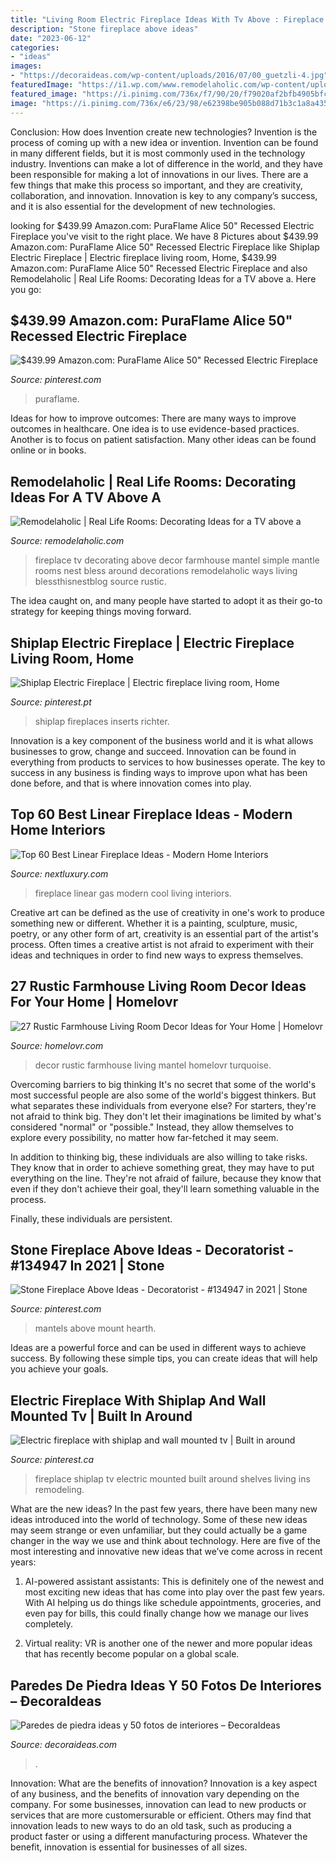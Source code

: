 ```yaml
---
title: "Living Room Electric Fireplace Ideas With Tv Above : Fireplace Shiplap Tv Electric Mounted Built Around Shelves Living Ins Remodeling"
description: "Stone fireplace above ideas"
date: "2023-06-12"
categories:
- "ideas"
images:
- "https://decoraideas.com/wp-content/uploads/2016/07/00_guetzli-4.jpg"
featuredImage: "https://i1.wp.com/www.remodelaholic.com/wp-content/uploads/2018/05/2b214d1704f2d01a3295e0167fd54373.jpg?resize=564%2C752&amp;ssl=1"
featured_image: "https://i.pinimg.com/736x/f7/90/20/f79020af2bfb4905bfca1ce5d2941163.jpg"
image: "https://i.pinimg.com/736x/e6/23/98/e62398be905b088d71b3c1a8a43547fc.jpg"
---
```



Conclusion: How does Invention create new technologies?
Invention is the process of coming up with a new idea or invention. Invention can be found in many different fields, but it is most commonly used in the technology industry. Inventions can make a lot of difference in the world, and they have been responsible for making a lot of innovations in our lives. There are a few things that make this process so important, and they are creativity, collaboration, and innovation. Innovation is key to any company’s success, and it is also essential for the development of new technologies.

	

		
looking for $439.99 Amazon.com: PuraFlame Alice 50&quot; Recessed Electric Fireplace you've visit to the right place. We have 8 Pictures about $439.99 Amazon.com: PuraFlame Alice 50&quot; Recessed Electric Fireplace like Shiplap Electric Fireplace | Electric fireplace living room, Home, $439.99 Amazon.com: PuraFlame Alice 50&quot; Recessed Electric Fireplace and also Remodelaholic | Real Life Rooms: Decorating Ideas for a TV above a. Here you go:
		
    
## $439.99 Amazon.com: PuraFlame Alice 50&quot; Recessed Electric Fireplace

<img loading=lazy src="https://i.pinimg.com/736x/e6/23/98/e62398be905b088d71b3c1a8a43547fc.jpg" onerror="this.onerror=null;this.src='https://tse2.mm.bing.net/th?id=OIP.uowF3WQ-pu19dSqWmh4iXwHaFg&amp;pid=15.1';" alt="$439.99 Amazon.com: PuraFlame Alice 50&quot; Recessed Electric Fireplace">

_Source: pinterest.com_

>puraflame. 

	

Ideas for how to improve outcomes:
There are many ways to improve outcomes in healthcare. One idea is to use evidence-based practices. Another is to focus on patient satisfaction. Many other ideas can be found online or in books.

    
## Remodelaholic | Real Life Rooms: Decorating Ideas For A TV Above A

<img loading=lazy src="https://i1.wp.com/www.remodelaholic.com/wp-content/uploads/2018/05/2b214d1704f2d01a3295e0167fd54373.jpg?resize=564%2C752&amp;ssl=1" onerror="this.onerror=null;this.src='https://tse4.mm.bing.net/th?id=OIP.3NztGWkW_3fa9ky6Ctzw8gHaJ4&amp;pid=15.1';" alt="Remodelaholic | Real Life Rooms: Decorating Ideas for a TV above a">

_Source: remodelaholic.com_

>fireplace tv decorating above decor farmhouse mantel simple mantle rooms nest bless around decorations remodelaholic ways living blessthisnestblog source rustic. 

	

The idea caught on, and many people have started to adopt it as their go-to strategy for keeping things moving forward.

    
## Shiplap Electric Fireplace | Electric Fireplace Living Room, Home

<img loading=lazy src="https://i.pinimg.com/736x/86/9a/e0/869ae041e7acc2c64095a50e148db42a.jpg" onerror="this.onerror=null;this.src='https://tse1.mm.bing.net/th?id=OIP.Pw76BG-esRE_cUyEMpM-lwHaJ7&amp;pid=15.1';" alt="Shiplap Electric Fireplace | Electric fireplace living room, Home">

_Source: pinterest.pt_

>shiplap fireplaces inserts richter. 

	

Innovation is a key component of the business world and it is what allows businesses to grow, change and succeed. Innovation can be found in everything from products to services to how businesses operate. The key to success in any business is finding ways to improve upon what has been done before, and that is where innovation comes into play.

    
## Top 60 Best Linear Fireplace Ideas - Modern Home Interiors

<img loading=lazy src="http://nextluxury.com/wp-content/uploads/cool-linear-gas-fireplace-for-living-room.jpg" onerror="this.onerror=null;this.src='https://tse4.mm.bing.net/th?id=OIP.eqxCbk2PPpU8ogYQuzA9jAHaHZ&amp;pid=15.1';" alt="Top 60 Best Linear Fireplace Ideas - Modern Home Interiors">

_Source: nextluxury.com_

>fireplace linear gas modern cool living interiors. 

	

Creative art can be defined as the use of creativity in one's work to produce something new or different. Whether it is a painting, sculpture, music, poetry, or any other form of art, creativity is an essential part of the artist's process. Often times a creative artist is not afraid to experiment with their ideas and techniques in order to find new ways to express themselves.

    
## 27 Rustic Farmhouse Living Room Decor Ideas For Your Home | Homelovr

<img loading=lazy src="https://www.homelovr.com/wp-content/uploads/2017/04/Rustic-Mantel-Decor.jpg" onerror="this.onerror=null;this.src='https://tse1.mm.bing.net/th?id=OIP.NFaqlKyFH22qN4UoADM_rQHaLH&amp;pid=15.1';" alt="27 Rustic Farmhouse Living Room Decor Ideas for Your Home | Homelovr">

_Source: homelovr.com_

>decor rustic farmhouse living mantel homelovr turquoise. 

	

Overcoming barriers to big thinking
It's no secret that some of the world's most successful people are also some of the world's biggest thinkers. But what separates these individuals from everyone else?
For starters, they're not afraid to think big. They don't let their imaginations be limited by what's considered "normal" or "possible." Instead, they allow themselves to explore every possibility, no matter how far-fetched it may seem.

In addition to thinking big, these individuals are also willing to take risks. They know that in order to achieve something great, they may have to put everything on the line. They're not afraid of failure, because they know that even if they don't achieve their goal, they'll learn something valuable in the process.

 Finally, these individuals are persistent.

    
## Stone Fireplace Above Ideas - Decoratorist - #134947 In 2021 | Stone

<img loading=lazy src="https://i.pinimg.com/736x/5a/e5/41/5ae54143e28744b5b47ea1d665d0681b.jpg" onerror="this.onerror=null;this.src='https://tse3.mm.bing.net/th?id=OIP.J6jUVopq1aXUM2TrmcyQPAHaMY&amp;pid=15.1';" alt="Stone Fireplace Above Ideas - Decoratorist - #134947 in 2021 | Stone">

_Source: pinterest.com_

>mantels above mount hearth. 

	

Ideas are a powerful force and can be used in different ways to achieve success. By following these simple tips, you can create ideas that will help you achieve your goals.

    
## Electric Fireplace With Shiplap And Wall Mounted Tv | Built In Around

<img loading=lazy src="https://i.pinimg.com/736x/f7/90/20/f79020af2bfb4905bfca1ce5d2941163.jpg" onerror="this.onerror=null;this.src='https://tse1.mm.bing.net/th?id=OIP.w2wuMMQNgvDujt3u2_4KKwHaMQ&amp;pid=15.1';" alt="Electric fireplace with shiplap and wall mounted tv | Built in around">

_Source: pinterest.ca_

>fireplace shiplap tv electric mounted built around shelves living ins remodeling. 

	

What are the new ideas?
In the past few years, there have been many new ideas introduced into the world of technology. Some of these new ideas may seem strange or even unfamiliar, but they could actually be a game changer in the way we use and think about technology. Here are five of the most interesting and innovative new ideas that we’ve come across in recent years:
1. AI-powered assistant assistants: This is definitely one of the newest and most exciting new ideas that has come into play over the past few years. With AI helping us do things like schedule appointments, groceries, and even pay for bills, this could finally change how we manage our lives completely.

2. Virtual reality: VR is another one of the newer and more popular ideas that has recently become popular on a global scale.

    
## Paredes De Piedra Ideas Y 50 Fotos De Interiores – ÐecoraIdeas

<img loading=lazy src="https://decoraideas.com/wp-content/uploads/2016/07/00_guetzli-4.jpg" onerror="this.onerror=null;this.src='https://tse1.mm.bing.net/th?id=OIP.dj8MrGQo4rEUAlBMoV6CZAHaLH&amp;pid=15.1';" alt="Paredes de piedra ideas y 50 fotos de interiores – ÐecoraIdeas">

_Source: decoraideas.com_

>. 

	

Innovation: What are the benefits of innovation?
Innovation is a key aspect of any business, and the benefits of innovation vary depending on the company. For some businesses, innovation can lead to new products or services that are more customersurable or efficient. Others may find that innovation leads to new ways to do an old task, such as producing a product faster or using a different manufacturing process. Whatever the benefit, innovation is essential for businesses of all sizes.

